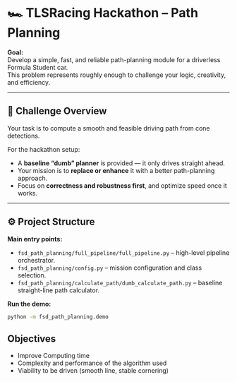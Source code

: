 # 🏎️ TLSRacing Hackathon – Path Planning

**Goal:**  
Develop a simple, fast, and reliable path-planning module for a driverless Formula Student car.  
This problem represents roughly enough to challenge your logic, creativity, and efficiency.

---

## 🧩 Challenge Overview
Your task is to compute a smooth and feasible driving path from cone detections.

For the hackathon setup:
- A **baseline “dumb” planner** is provided — it only drives straight ahead.  
- Your mission is to **replace or enhance** it with a better path-planning approach.  
- Focus on **correctness and robustness first**, and optimize speed once it works.

---

## ⚙️ Project Structure
**Main entry points:**
- `fsd_path_planning/full_pipeline/full_pipeline.py` – high-level pipeline orchestrator.  
- `fsd_path_planning/config.py` – mission configuration and class selection.  
- `fsd_path_planning/calculate_path/dumb_calculate_path.py` – baseline straight-line path calculator.

**Run the demo:**
```bash
python -m fsd_path_planning.demo
```
## Objectives
-  Improve Computing time
-  Complexity and performance of the algorithm used
-  Viability to be driven (smooth line, stable cornering)
